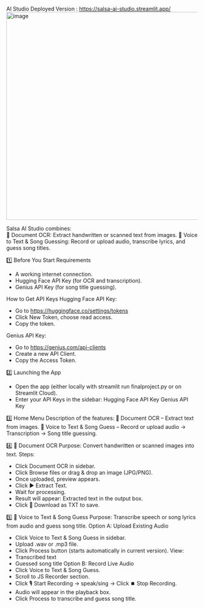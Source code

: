 AI Studio
Deployed Version : https://salsa-ai-studio.streamlit.app/
<img width="1366" height="546" alt="image" src="https://github.com/user-attachments/assets/a2e66804-fbcc-4a44-ab90-ff328f5df507" />


Salsa AI Studio combines:  
📄 Document OCR: Extract handwritten or scanned text from images. 
🎤 Voice to Text & Song Guessing: Record or upload audio, transcribe lyrics, and guess song titles.

1️⃣ Before You Start
Requirements
- A working internet connection.
- Hugging Face API Key (for OCR and transcription).
- Genius API Key (for song title guessing).

How to Get API Keys
Hugging Face API Key:
- Go to https://huggingface.co/settings/tokens
- Click New Token, choose read access.
- Copy the token.

Genius API Key:
- Go to https://genius.com/api-clients
- Create a new API Client.
- Copy the Access Token.

2️⃣ Launching the App
- Open the app (either locally with streamlit run finalproject.py or on Streamlit Cloud).
- Enter your API Keys in the sidebar:
Hugging Face API Key
Genius API Key

3️⃣ Home Menu
Description of the features:
📄 Document OCR – Extract text from images.
🎤 Voice to Text & Song Guess – Record or upload audio → Transcription → Song title guessing.

4️⃣ 📄 Document OCR
Purpose: Convert handwritten or scanned images into text.
Steps:
- Click Document OCR in sidebar.
- Click Browse files or drag & drop an image (JPG/PNG).
- Once uploaded, preview appears.
- Click ▶️ Extract Text.
- Wait for processing.
- Result will appear:
Extracted text in the output box.
- Click 📄 Download as TXT to save.

5️⃣ 🎤 Voice to Text & Song Guess
Purpose: Transcribe speech or song lyrics from audio and guess song title.
Option A: Upload Existing Audio
- Click Voice to Text & Song Guess in sidebar.
- Upload .wav or .mp3 file.
- Click Process button (starts automatically in current version).
View:
- Transcribed text
- Guessed song title
Option B: Record Live Audio
- Click Voice to Text & Song Guess.
- Scroll to JS Recorder section.
- Click 🎙 Start Recording → speak/sing → Click ⏹ Stop Recording.
- Audio will appear in the playback box.
- Click Process to transcribe and guess song title.



